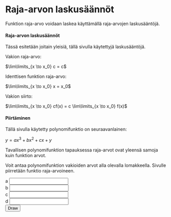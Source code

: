 # Raja-arvon laskusäännöt

Funktion raja-arvo voidaan laskea käyttämällä raja-arvojen
laskusääntöjä.

#### Raja-arvon laskusäännöt

Tässä esitetään joitain yleisiä, tällä sivulla käytettyjä
laskusääntöjä.

Vakion raja-arvo:

$\lim\limits_{x \to x_0} c = c$

Identtisen funktion raja-arvo:

$\lim\limits_{x \to x_0} x = x_0$

Vakion siirto:

$\lim\limits_{x \to x_0} cf(x) = c \lim\limits_{x \to x_0} f(x)$

#### Piirtäminen

Tällä sivulla käytetty polynomifunktio on seuraavanlainen:

$y = ax^3 + bx^2 + cx + y$

Tavallisen polynomifunktion tapauksessa raja-arvot ovat yleensä
samoja kuin funktion arvot.

Voit antaa polynomifunktion vakioiden arvot alla olevalla lomakkeella.
Sivulle piirretään funktio raja-arvoineen.

<div class="form-group">
  <label for="a">a</sub></label>
  <input type="number" step="0.1" id="a" class="form-control">
</div>

<div class="form-group">
  <label for="b">b</label>
  <input type="number" step="0.1" id="b" class="form-control">
</div>

<div class="form-group">
  <label for="c">c</label>
  <input type="number" step="0.1" id="c" class="form-control">
</div>

<div class="form-group">
  <label for="d">d</label>
  <input type="number" step="0.1" id="d" class="form-control">
</div>

<div>
  <button id="drawButton" type="button" class="btn btn-dark">Draw</button>
</div>
